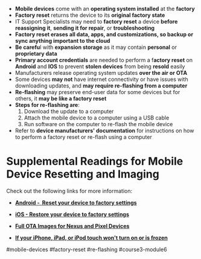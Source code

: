 -   **Mobile devices** come with an **operating system installed** at the **factory**
-   **Factory reset** returns the device to its **original factory state**
-   IT Support Specialists may need to **factory reset** a device **before reassigning it**, **sending it for repair**, or **troubleshooting**
-   **Factory reset erases all data, apps, and customizations, so backup or sync anything important to the cloud**
-   **Be carefu**l with **expansion storage** as it may contain **personal** or **proprietary data**
-   **Primary account credentials** are needed to perform a f**actory reset** on **Android** and **IOS** to prevent **stolen devices** from being **resold** easily
-   Manufacturers release operating system updates **over the air or OTA**
-   Some devices **may not** have internet connectivity or have issues with downloading updates, and **may require re-flashing from a computer**
-   **Re-flashing** may preserve end-user data for some devices but for others, it **may be like a factory reset**
-  **Steps for re-flashing are**:
    1.  Download the update to a computer
    2.  Attach the mobile device to a computer using a USB cable
    3.  Run software on the computer to re-flash the mobile device
-   Refer to **device manufacturers' documentation** for instructions on how to perform a factory reset or re-flash using a computer

# Supplemental Readings for Mobile Device Resetting and Imaging

Check out the following links for more information:

-   [**Android -  Reset your device to factory settings**](https://support.google.com/pixelphone/answer/4596836)
    
-   [**iOS - Restore your device to factory settings**](https://support.apple.com/HT201252)
    
-   [**Full OTA Images for Nexus and Pixel Devices**](https://developers.google.com/android/ota)
    
-   [**If your iPhone, iPad, or iPod touch won't turn on or is frozen**](https://support.apple.com/HT201412)

#mobile-devices #factory-reset #re-flashing #course3-module6 
